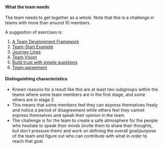 #### What the team needs
The team needs to get together as a whole. Note that this is a challenge in teams with more than around 10 members.

A suggestion of exercises is:
1. [A Team Development Framework](https://proagileab.github.io/agile-team-development/guides/A-Team-Development-Framework.html)
2. [Team-Start Example](https://proagileab.github.io/agile-team-development/guides/Team-Start-Example.html)
3. [Journey Lines](https://proagileab.github.io/agile-team-development/guides/Journey-Lines.html)
4. [Team Vision](https://proagileab.github.io/agile-team-development/guides/Team-Vision.html)
5. [Build trust with simple questions](https://proagileab.github.io/agile-team-development/guides/Build-Trust-With-Simple-Questions.html)
6. [Team-agreement](https://proagileab.github.io/agile-team-development/guides/Team-agreement.html)


#### Distinguishing characteristics
- Known reasons for a result like this are at least two subgroups within the teams where some team members are in the first stage, and some others are in stage 2. 
- This means that some members feel they can express themselves freely and notice a period of disagreement while others feel they cannot express themselves and speak their opinion in the team. 
- The challenge is for the team to create a safe atmosphere for the people who hesitate to speak their minds (invite them to share their thoughts, but don't pressure them) and work on defining the overall goal/purpose of the team and figure out who can contribute with what in order to reach that goal. 
  
